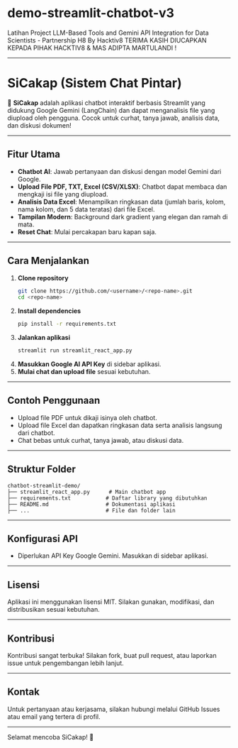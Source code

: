 # demo-streamlit-chatbot-v3
Latihan Project LLM-Based Tools and Gemini API Integration for Data Scientists - Partnership H8 By Hacktiv8
TERIMA KASIH DIUCAPKAN KEPADA PIHAK HACKTIV8 & MAS ADIPTA MARTULANDI ! 

---

# SiCakap (Sistem Chat Pintar)

💬 **SiCakap** adalah aplikasi chatbot interaktif berbasis Streamlit yang didukung Google Gemini (LangChain) dan dapat menganalisis file yang diupload oleh pengguna. Cocok untuk curhat, tanya jawab, analisis data, dan diskusi dokumen!

---

## Fitur Utama

- **Chatbot AI**: Jawab pertanyaan dan diskusi dengan model Gemini dari Google.
- **Upload File PDF, TXT, Excel (CSV/XLSX)**: Chatbot dapat membaca dan mengkaji isi file yang diupload.
- **Analisis Data Excel**: Menampilkan ringkasan data (jumlah baris, kolom, nama kolom, dan 5 data teratas) dari file Excel.
- **Tampilan Modern**: Background dark gradient yang elegan dan ramah di mata.
- **Reset Chat**: Mulai percakapan baru kapan saja.

---

## Cara Menjalankan

1. **Clone repository**
    ```bash
    git clone https://github.com/<username>/<repo-name>.git
    cd <repo-name>
    ```
2. **Install dependencies**
    ```bash
    pip install -r requirements.txt
    ```
3. **Jalankan aplikasi**
    ```bash
    streamlit run streamlit_react_app.py
    ```
4. **Masukkan Google AI API Key** di sidebar aplikasi.
5. **Mulai chat dan upload file** sesuai kebutuhan.

---

## Contoh Penggunaan

- Upload file PDF untuk dikaji isinya oleh chatbot.
- Upload file Excel dan dapatkan ringkasan data serta analisis langsung dari chatbot.
- Chat bebas untuk curhat, tanya jawab, atau diskusi data.

---

## Struktur Folder

```
chatbot-streamlit-demo/
├── streamlit_react_app.py      # Main chatbot app
├── requirements.txt           # Daftar library yang dibutuhkan
├── README.md                  # Dokumentasi aplikasi
├── ...                        # File dan folder lain
```

---

## Konfigurasi API

- Diperlukan API Key Google Gemini. Masukkan di sidebar aplikasi.

---

## Lisensi

Aplikasi ini menggunakan lisensi MIT. Silakan gunakan, modifikasi, dan distribusikan sesuai kebutuhan.

---

## Kontribusi

Kontribusi sangat terbuka! Silakan fork, buat pull request, atau laporkan issue untuk pengembangan lebih lanjut.

---

## Kontak

Untuk pertanyaan atau kerjasama, silakan hubungi melalui GitHub Issues atau email yang tertera di profil.

---

Selamat mencoba SiCakap! 🚀

